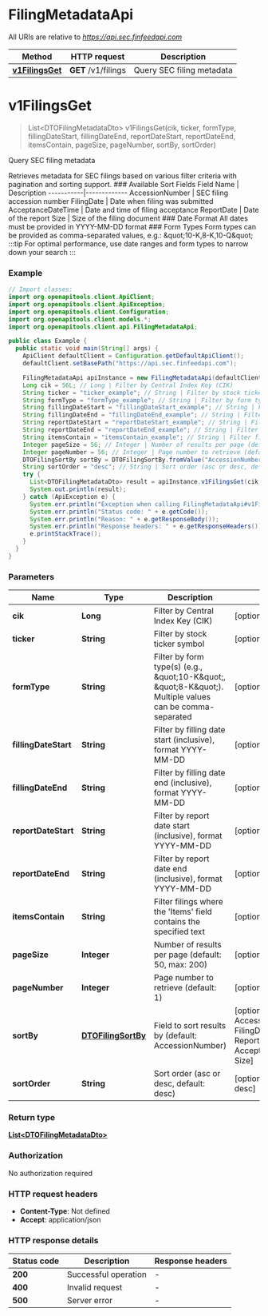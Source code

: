# FilingMetadataApi

All URIs are relative to *https://api.sec.finfeedapi.com*

| Method | HTTP request | Description |
|------------- | ------------- | -------------|
| [**v1FilingsGet**](FilingMetadataApi.md#v1FilingsGet) | **GET** /v1/filings | Query SEC filing metadata |


<a id="v1FilingsGet"></a>
# **v1FilingsGet**
> List&lt;DTOFilingMetadataDto&gt; v1FilingsGet(cik, ticker, formType, fillingDateStart, fillingDateEnd, reportDateStart, reportDateEnd, itemsContain, pageSize, pageNumber, sortBy, sortOrder)

Query SEC filing metadata

Retrieves metadata for SEC filings based on various filter criteria with pagination and sorting support.    ### Available Sort Fields    Field Name | Description  -----------|-------------  AccessionNumber | SEC filing accession number  FilingDate | Date when filing was submitted  AcceptanceDateTime | Date and time of filing acceptance  ReportDate | Date of the report  Size | Size of the filing document    ### Date Format  All dates must be provided in YYYY-MM-DD format    ### Form Types  Form types can be provided as comma-separated values, e.g.: \&quot;10-K,8-K,10-Q\&quot;    :::tip  For optimal performance, use date ranges and form types to narrow down your search  :::

### Example
```java
// Import classes:
import org.openapitools.client.ApiClient;
import org.openapitools.client.ApiException;
import org.openapitools.client.Configuration;
import org.openapitools.client.models.*;
import org.openapitools.client.api.FilingMetadataApi;

public class Example {
  public static void main(String[] args) {
    ApiClient defaultClient = Configuration.getDefaultApiClient();
    defaultClient.setBasePath("https://api.sec.finfeedapi.com");

    FilingMetadataApi apiInstance = new FilingMetadataApi(defaultClient);
    Long cik = 56L; // Long | Filter by Central Index Key (CIK)
    String ticker = "ticker_example"; // String | Filter by stock ticker symbol
    String formType = "formType_example"; // String | Filter by form type(s) (e.g., \"10-K\", \"8-K\"). Multiple values can be comma-separated
    String fillingDateStart = "fillingDateStart_example"; // String | Filter by filling date start (inclusive), format YYYY-MM-DD
    String fillingDateEnd = "fillingDateEnd_example"; // String | Filter by filling date end (inclusive), format YYYY-MM-DD
    String reportDateStart = "reportDateStart_example"; // String | Filter by report date start (inclusive), format YYYY-MM-DD
    String reportDateEnd = "reportDateEnd_example"; // String | Filter by report date end (inclusive), format YYYY-MM-DD
    String itemsContain = "itemsContain_example"; // String | Filter filings where the 'Items' field contains the specified text
    Integer pageSize = 56; // Integer | Number of results per page (default: 50, max: 200)
    Integer pageNumber = 56; // Integer | Page number to retrieve (default: 1)
    DTOFilingSortBy sortBy = DTOFilingSortBy.fromValue("AccessionNumber"); // DTOFilingSortBy | Field to sort results by (default: AccessionNumber)
    String sortOrder = "desc"; // String | Sort order (asc or desc, default: desc)
    try {
      List<DTOFilingMetadataDto> result = apiInstance.v1FilingsGet(cik, ticker, formType, fillingDateStart, fillingDateEnd, reportDateStart, reportDateEnd, itemsContain, pageSize, pageNumber, sortBy, sortOrder);
      System.out.println(result);
    } catch (ApiException e) {
      System.err.println("Exception when calling FilingMetadataApi#v1FilingsGet");
      System.err.println("Status code: " + e.getCode());
      System.err.println("Reason: " + e.getResponseBody());
      System.err.println("Response headers: " + e.getResponseHeaders());
      e.printStackTrace();
    }
  }
}
```

### Parameters

| Name | Type | Description  | Notes |
|------------- | ------------- | ------------- | -------------|
| **cik** | **Long**| Filter by Central Index Key (CIK) | [optional] |
| **ticker** | **String**| Filter by stock ticker symbol | [optional] |
| **formType** | **String**| Filter by form type(s) (e.g., \&quot;10-K\&quot;, \&quot;8-K\&quot;). Multiple values can be comma-separated | [optional] |
| **fillingDateStart** | **String**| Filter by filling date start (inclusive), format YYYY-MM-DD | [optional] |
| **fillingDateEnd** | **String**| Filter by filling date end (inclusive), format YYYY-MM-DD | [optional] |
| **reportDateStart** | **String**| Filter by report date start (inclusive), format YYYY-MM-DD | [optional] |
| **reportDateEnd** | **String**| Filter by report date end (inclusive), format YYYY-MM-DD | [optional] |
| **itemsContain** | **String**| Filter filings where the &#39;Items&#39; field contains the specified text | [optional] |
| **pageSize** | **Integer**| Number of results per page (default: 50, max: 200) | [optional] |
| **pageNumber** | **Integer**| Page number to retrieve (default: 1) | [optional] |
| **sortBy** | [**DTOFilingSortBy**](.md)| Field to sort results by (default: AccessionNumber) | [optional] [enum: AccessionNumber, FilingDate, ReportDate, AcceptanceDateTime, Size] |
| **sortOrder** | **String**| Sort order (asc or desc, default: desc) | [optional] [default to desc] |

### Return type

[**List&lt;DTOFilingMetadataDto&gt;**](DTOFilingMetadataDto.md)

### Authorization

No authorization required

### HTTP request headers

 - **Content-Type**: Not defined
 - **Accept**: application/json

### HTTP response details
| Status code | Description | Response headers |
|-------------|-------------|------------------|
| **200** | Successful operation |  -  |
| **400** | Invalid request |  -  |
| **500** | Server error |  -  |

